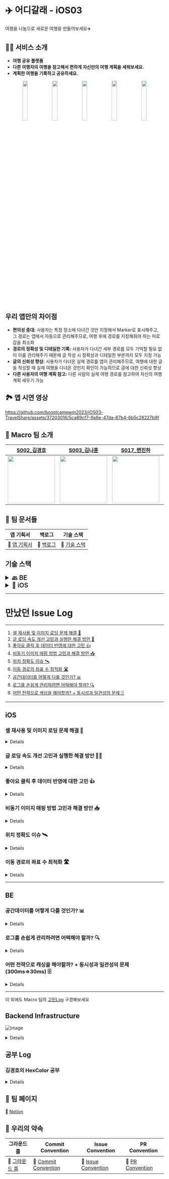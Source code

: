 # ✈️ 어디갈래 - iOS03 

여행을 나눔으로 새로운 여행을 만들어보세요✈️

## ✍🏻 서비스 소개

- **여행 공유 플랫폼**
- **다른 여행자의 여행을 참고해서 편하게 자신만의 여행 계획을 세워보세요.**
- **계획한 여행을 기록하고 공유하세요.**
<p align="center">  
  <img src="https://github.com/boostcampwm2023/iOS03-TravelShare/assets/87685946/7d55273f-cfad-4573-8234-fcc71bc10b00" align="center" width="18%">  
  <img src="https://github.com/boostcampwm2023/iOS03-TravelShare/assets/87685946/42f8136b-d9c7-45d6-96c4-508a144bcdf6" align="center" width="18%">  
  <img src="https://github.com/boostcampwm2023/iOS03-TravelShare/assets/87685946/83ebcb7c-cfc9-4560-acc7-06eb71af5bbd" align="center" width="18%">  
  <img src="https://github.com/boostcampwm2023/iOS03-TravelShare/assets/87685946/37f1e84e-bae8-48f0-a108-f88e7921b470" align="center" width="18%"> 
  <img src="https://github.com/boostcampwm2023/iOS03-TravelShare/assets/87685946/4341d7ae-9dfc-4880-8a08-d6a9098dbf51" align="center" width="18%"> 
</p>

## 우리 앱만의 차이점

- **편의성 증대:** 사용자는 특정 장소에 다녀간 것만 지정해서 Marker로 표시해주고, 그 경로는 앱에서 자동으로 관리해주므로, 여행 후에 경로를 지정해줘야 하는 피로감을 최소화
- **경로의 정확성 및 디테일한 기록:** 사용자가 다녀간 세부 경로를 모두 기억할 필요 없이 이를 관리해주기 때문에 글 작성 시 정확성과 디테일한 부분까지 모두 지정 가능
- **글의 신뢰성 향상:** 사용자가 다녀온 실제 경로를 앱이 관리해주므로, 여행에 대한 글을 작성할 때 실제 여행을 다녀온 것인지 확인이 가능하므로 글에 대한 신뢰성 향상
- **다른 사용자의 여행 계획 참고:** 다른 사람의 실제 여행 경로를 참고하여 자신의 여행 계획 세우기 가능

## 🏞️ 앱 시연 영상

https://github.com/boostcampwm2023/iOS03-TravelShare/assets/37203016/5ca89cf7-9a6e-47da-87b4-6b5c28227b9f

## 🙏 Macro 팀 소개 

|[S002_김경호](https://github.com/ykm989)|[S003_김나훈](https://github.com/KimNahun)|[S017_변진하](https://github.com/Byeonjinha) |[J075_송호선](https://github.com/nossoh98)|[J120_이지훈](https://github.com/jijihuny)|
|:-:|:-:|:-:|:-:|:-:|
|<img src="https://avatars.githubusercontent.com/u/37203016?v=4" width=150>|<img src="https://avatars.githubusercontent.com/u/118811606?v=4" width=150>|<img src="https://avatars.githubusercontent.com/u/87685946?v=4" width=150>|<img src="https://avatars.githubusercontent.com/u/90089657?v=4" width=150>|<img src="https://avatars.githubusercontent.com/u/112816117?v=4" width=150>|

## 📄 팀 문서들

| 앱 기획서 | 백로그 | 기술 스택 |
| -------- | -------- | -------- |
| :pushpin: [앱 기획서](https://necessary-grin-f0b.notion.site/642e106ef6b64b89bfee712a60ac0ffc?pvs=4)     | :pushpin: [백로그](https://github.com/orgs/boostcampwm2023/projects/119)     | :pushpin: [기술 스택](https://necessary-grin-f0b.notion.site/8b430dba9ae344ec91f87db96135ed72?pvs=4) |


## 기술 스택
<details>
    <summary style="font-size: 20px;font-weight: 600;">
        🔙 BE
    </summary>

---

#### MySQL

- **가장 익숙한 관계형 DB**
- **활발한 ORM 지원**
- **가장 방대한 자료**

#### Redis

- **key-value 기반의 간편한 사용**
- **hash, set, sorted set, json 등 다양한 자료구조 지원**
- **메모리 기반의 빠른 속도**
- **추후 노릴 수 있는 높은 확장성**

#### Nest.js

- **Opinionated Web Framework**
- **활발한 DI/IOC 지원**
- **다양한 wrapping 라이브러리 제공**
- **익숙한 express 기반**

#### Docker

- **실행 환경에 대한 제약 해소**
- **배포 환경과 개발 환경의 통일성 유지 가능**
- **손쉬운 초기화와 셋팅**

---

</details>
    
<details>
    <summary style="font-size: 20px;font-weight: 600;">            🍏 iOS
    </summary>

---
    
#### NaverMap API

- **가장 친숙한 UI를 가진 지도**
    - 사용자에게 익숙하고 친숙한 UI를 제공하여 사용자 경험을 향상시킬 수 있습니다.
    - 지도 정보가 직관적이며 업데이트가 잘 되는 것이 사용자에게 중요하다고 생각
- 지도 정보가 가장 업데이트가 잘 된다 생각함

#### KeyChain

- **Login 기능이 들어가 있어서 예민한 개인정보들을 안전한 곳에 보관할 필요가 있음**
    
#### Combine

- **MVVM 패턴 사용 시 View와 ViewModel을 DataBinding 하기 용이 함**
    - 비동기적인 이벤트 스트림을 처리하고 데이터의 변화를 감지하여 UI 업데이트를 쉽게 관리가 가능
    - View와 ViewModel 사이의 데이터 바인딩을 통해 코드의 간결성과 가독성 증가

#### Modularization

- 반복적으로 재사용 되는 기능이 존재
- 모듈화를 하면 앱의 유지 보수가 용이

#### Clean Architecture

- 추후 앱의 변경이 잦을 수 있음을 고려
- 적용을 한다면 변동성에 강하고, 유지 보수가 용이 함

#### MVVM

- 비즈니스 로직 중심으로 배치하기 때문에 클린 아키텍쳐와 의존성 역전 원칙을 가장 존중하기 좋은 패턴이라 생각
- 적은 시간에 개발을 마쳐야 하기 때문에 MVP, VIPER 보다는 익숙한 패턴임으로 선택

---

</details>
    
---
    
# 만났던 Issue Log

---

1. [셀 재사용 및 이미지 로딩 문제 해결 🔄](#셀-재사용-및-이미지-로딩-문제-해결-🔄)
2. [글 로딩 속도 개선 고민과 실행한 해결 방안 🏃‍](#글-로딩-속도-개선-고민과-실행한-해결-방안-🏃‍♂️)
3. [좋아요 클릭 후 데이터 반영에 대한 고민 👍](#좋아요-클릭-후-데이터-반영에-대한-고민-👍)
4. [비동기 이미지 매핑 방법 고민과 해결 방안 📥](#비동기-이미지-매핑-방법-고민과-해결-방안-📥)
5. [위치 정확도 이슈 🛰️](#위치-정확도-이슈-🛰️)
6. [이동 경로의 좌표 수 최적화 🛣️](#이동-경로의-좌표-수-최적화-🛣️)
7. [공간데이터를 어떻게 다룰 것인가? 📊](#공간데이터를-어떻게-다룰-것인가?-📊)
8. [로그를 손쉽게 관리하려면 어떡해야 할까? 🔍](#로그를-손쉽게-관리하려면-어떡해야-할까?-🔍)
9. [어떤 전략으로 캐싱을 해야할까? + 동시성과 일관성의 문제 🗄️](#어떤-전략으로-캐싱을-해야할까?-+-동시성과-일관성의-문제-🗄️)

---

## iOS 

### 셀 재사용 및 이미지 로딩 문제 해결 🔄
<details>
    
---

## 원인
- **비동기 이미지 로딩:** 이미지를 비동기적으로 로드할 때, 네트워크 요청이 완료되기 전에 사용자가 스크롤을 하여 셀이 재사용될 수 있습니다. 이로 인해 이전 셀에 대한 이미지 로드 요청이 새로 재사용된 셀에 영향을 줌
- **이전 상태 유지:** 셀이 재사용될 때 이전 셀의 상태(예: 이미지, 텍스트)가 초기화되지 않아 새 셀에 잘못된 데이터가 표시
    
## 시도했던 방법
**1. 초기화 로직 추가:** ``prepareForReuse`` 메소드를 오버라이드하여 셀이 재사용되기 전에 셀의 상태를 초기화
    - 셀이 재사용 될 때 이전에 설정된 이미지나 텍스트가 남아있게 되며, 새로운 데이터가 로드되기 전까지 잘못된 정보를 보여줄 수 있음
    - 이미지 로딩 같은 비동기 작업이 완료되기 전에 셀이 재사용될 경우, 이전 셀의 이미지 요청 결과가 새 셀에 적용될 수 있음.
    
```swift
override func prepareForReuse() {
    super.prepareForReuse()
    mainImageView.image = nil
    title.text = ""
    summary.text = ""
    postId = nil
}
```
    
-> **개선은 됐지만 완벽한 해결은 못했음.**
- 셀의 뷰 자체는 초기화되지만, 이미 시작된 비동기 이미지 로딩 작업은 계속 진행됨
- 이미지 로딩과 같은 비동기 작업의 결과가 도착했을 때, 해당 결과가 현재 셀의 데이터와 일치하는지 확인하는 로직이 없다면, 여전히 이미지가 표시될 수 있음.
    
**2. 이미지 로딩 로직 변경:** ``prepareForReuse``로 문제를 완전히 해결할 수 없으므로 추가적인 로직이 필요
    - 셀이 이미지 로딩을 요청하고, 로딩 중에 다른 데이터를 표시해야 할 새 셀로 재사용 되었을 때, 이전 이미지 로딩 요청의 결과가 새 셀에 적용될 수 있음.
    - 결과적으로 셀에 잘못된 이미지가 표시되는 문제가 발생

해결 방법
- 각 셀에 이미지 URL을 저장하고, 이미지 로딩이 완료되었을 때 해당 URL이 현재 셀의 URL과 일치하는지 확인
- 일치할 경우에만 이미지를 셀에 설정. 이렇게 하면 재사용된 셀에 대한 잘못된 이미지 설정을 방지할 수 있음
    
## 결론
``prepareForReuse``를 사용한 초기화는 셀의 재사용 시 이전 상태를 리셋하는데 유용하지만, 비동기적으로 로딩되는 데이터(특히 이미지)에 대해서는 완벽한 해결책이 되지 못합니다. 이미지 로딩 로직을 변경하여 로딩 완료 시점에 셀의 현재 상태와 일치하는지 확인하는 추가적인 로직이 필요합니다. 이렇게 함으로써 셀 재사용 시 발생할 수 있는 잘못된 데이터 표시 문제를 효과적으로 해결할 수 있습니다.
    
---
    
</details>

### 글 로딩 속도 개선 고민과 실행한 해결 방안 🏃‍♂️
<details> 

---
    
## 고민거리
홈 화면이 처음 로딩 될 때, 글을 클릭하여 상세 글 페이지로 이동할 때 이미지를 불러오는 속도가 느려 기본 이미지가 먼저 표시되고, 이미지가 뒤늦게 업로드 되는 이슈 발생
    
## 주고 받은 의견들

### 고민했던 해결 방안
1. **인프로그래스 화면 표시하기:** 글 상세 페이지로 이동 시 데이터가 완료될때까지 인프로그래스 화면을 표시하여 사용자에게 로딩 중임을 알릴 수 있도록 고려
2. **이미지 압축:** 이미지를 압축해서 올리기. 원본 이미지보다 낮은 품질의 이미지를 사용하여 업로드 속도를 개선.
3. **URLCache 사용:** 이미지를 중복으로 불러오는 것을 방지하기 위해 URLCache를 활용하여 이미지를 캐싱하고, 네트워크 연결 없이 Cache Memory에서 이미지를 불러올 수 있도록 구현
4. **서버 성능 확대:** 서버의 성능을 확대하여 이미지 업로드 및 전송에 대한 부담을 줄일 수 있는 방안.

    
### 실행한 해결 방안
1. **Image를 압축해서 올리기**
    기존에는 Image를 원본 화질로 올렸지만 현재는 이미지를 0.5 정도로 압축을 해서 올리고 있습니다.
    이미지의 기존 용량은 5~8mb 정도 크기로 꽤 높은 용량이였는데, 현재는 2~4mb 정도로 용량을 낮추면서 이미지 업로드 속도가 육안으로 확인할 수 있을 정도의 퍼포먼스가 있었습니다.
2. **URLCache 사용**
    URLCache를 사용하지 않았을 때는 모든 URL을 조회해서 새로운 데이터를 받아왔습니다.
    이를 Cache를 활용해서 네트워크 연결없이 Cache Memory에서 이미지를 받아오게 해서 서버의 부담도 줄이고, 불러왔던 이미지를 중복되게 불러오는 것을 방지하여 로딩 속도도 개선하였습니다.
    
3. **서버 성능 확대**
    
---
    
</details>

### 좋아요 클릭 후 데이터 반영에 대한 고민 👍
<details>
    
---
    
## 고민 사항
글 상세 페이지에서 좋아요를 클릭한 후에 홈 화면으로 돌아갔을 때, 이 좋아요 클릭이 홈 화면에서 어떻게 반영되어야 할지에 대한 고민
    
## 해결 방안
### 1. home화면 Appear시 API 요청을 통해 데이터 최신화
- 고민한 해결 방안: View가 Load시가 아니라 **Appear**시에 API 요청을 통해 데이터를 최신화 하는 방안
- 문제점
    - Appear 시점에서 API를 호출하면 빈번한 API 요청으로 서버 부하가 커지고, 홈 화면으로 전환 시 앱이 느려보이는 문제가 발생
    - BE 로직으로 인해 홈 화면으로 전환 시 방금 전에 본 게시글의 위치가 변경 되는 이슈 발생
### 2. 해당 **Cell의 Data를 클라이언트에서 수정** 후 이를 Home 화면에 반영
- **고민한 해결 방안**
    - 좋아요 클릭 시 상세 피이지의 데이터를 수정하고, 이를 Home 화면에 반영하는 방식
- **수정 방법**
    - 글 상세 페이지에서 좋아요 클릭 시, 해당 글의 데이터를 수정하고, 이를 홈 화면으로 넘겨서 해당 Cell의 데이터를 업데이트
    - **Disappear** 시점에서 데이터를 업데이트하여 자연스러운 흐름을 유지
- **장점**
    - 로컬에서 작업하므로 속도가 빠르고 앱이 자연스러워 보임
    
---
    
</details>

### 비동기 이미지 매핑 방법 고민과 해결 방안 📥
<details>

--- 

### 문제 도입
우선적으로 이미지를 **Object Storage**에 업로드하고 해당 이미지에 대한 URL을 가져오는 작업을 비동기적으로 처리하면서 이미지와 관련된 다른 정보(마커, 설명 글 등)을 함께 **매핑하는 상황에서 문제가 발생**
    
### 기존 로직
1. 이미지를 Object Storage에 업로드
2. 해당 이미지에 대한 URL을 비동기적으로 가져오기
3. 이미지 URL과 다른 정보를 글에 포함하여 DB에 업로드
    
### 문제점 
이미지를 비동기적으로 가져오기 때문에 이미지 URL이 먼저 도착하는 경우, 이미지와 관련된 다른 정보와 매핑이 뒤섞이는 문제가 발생
    
### 해결 방법
현재 사용 중인 방법은 UIImage 배열과 같은 크기의 배열을 사용하여 **index**값을 활용하여 이미지 URL을 매핑하여 비동기 문제를 해결
그러나 이 방식은 배열의 크기를 이미지의 개수에 맞게 미리 할당해야 하므로 공간을 낭비하는 문제가 있음
추후 개선 예정

---

</details>

### 위치 정확도 이슈 🛰️
<details>
    
---
    
### 문제점
GPS를 사용하여 내 위치를 기록할 때 정확한 위치를 읽어오지 못하고, 가만히 있어도 지속적으로 이동이 기록되는 문제 발생
    
### 해결방안
1. **정확도 설정 재조정**
    - 초기에 발생한 이슈의 원인은 배터리 소모를 줄이기 위해 위치 정확도를 낮춘 것
    - 문제 해결을 위해 원래의 정확도 설정 값인 **KLLocationAccuracyBest**로 복원
    - **KLLocationAccuracyBest**와 **KLLocationAccuracyNearestTenMeters**의 배터리 소모량을 비교하면서 확인 결과 배터리 소모량의 차이가 크지 않아 크리티컬한 문제가 없다고 판단
    
2. **칼만 필터**
    - 피어세션에서 동일한 이슈를 겪은 다른 캠퍼분의 칼만 필터를 적용하여 문제 해결한 케이스가 존재
    - 추후에 칼만 필터를 도입하여 위치 정보의 정확도를 향상시키는 기술적 도전을 계획 중
    
---
    
</details>

### 이동 경로의 좌표 수 최적화 🛣️
<details>
    
---
    
### 문제점
- **CoreLocation**에서 이동 중에 주기적으로 좌표 값을 제공하며, 이로 인해 **이동 경로의 좌표 수가 많은 케이스**가 발생 가능성이 있음
- 좌표 수가 많으면 서버에 저장 및 다른 사용자의 여행 기록을 받아서 화면에 그리는 데 많은 시간이 발생하는 이슈가 존재
    
### 해결방안
1. **좌표 값 최적화를 통한 성능 개선**
    - **CoreLocation**에서 제공하는 모든 좌표 값을 사용하는 것이 아니라, **Timer**를 활용하여 일정 시간마다 최근에 리턴된 좌표를 이어서 사용.
    - **특정 시간(5초)마다 1번씩 좌표**를 사용하는 방식으로 개선
    - 서버에 저장할 때 **과부하를 방지**하고, 지도에 그릴 때 성능 개선 효과를 기대
    
2. **좌표 수 간격 조정**
    - 일정 시간 간격을 조정하여 몇 초마다 1번씩 좌표를 사용할지 팀 내에서 의논
    - 테스트를 통해 최적의 시간 간격을 결정하고, 실제로 5초 주기로 테스트 진행

3. **성능 및 지도 표현 테스트**
    - 각 시간 간격(3초, 5초, 10초, 20초)에 대한 테스트를 수행하여 서버 부하 없이도 성능을 유지하몀ㄴ서 지도에 좌표를 그릴 수 있는 최적의 간격을 찾음
    - 테스트 결과, **5초 주기로 좌표를 사용했을 때, 서버 부하가 적고 지도에 끊김이 없는 것 확인**

4. **좌표 압축**
    - 일직선 경로나, 아니면 많은 양을 압축을 하여 데이터 전송하는 로직을 추후에 기술적 도전으로 계획 중
    
---
    
</details>

---

## BE


### 공간데이터를 어떻게 다룰 것인가? 📊

<details>
    
---
    
저희 앱의 핵심 기능 중 하나는 사용자가 어떤 경로를 통해 여행을 했는지 기록하고 공유하는 것 입니다.

이것은 곧 공간 정보를 
1. 기록하고,
2. 공유하고,
3. 서로의 연관성을 통해 유용한 정보를 제공
해야 한다는 것을 의미합니다.

공간 정보를 저장하는 방식에 대해서 고민이 많았습니다.

예를 들어 사용자가 어떤 경로를 저장한다면 그 형태는 어떻게 될까요?

우선 일반적인 지도 상에서 위치를 표현하려면 **위도(latitude)**와 **경도(logitude)**로 이루어진 좌표쌍으로 표현하게 됩니다.

그리고 사용자가 이동한 경로는 곧 실수로 이루어진 좌표쌍의 배열이 될 것 입니다.

저희는 이러한 데이터를 저장하고 가공하기 위해 다양한 방법을 생각해보았는데,

크게 3가지 방법이 있었습니다.

#### 1. 하나의 테이블에 위도와 경도 컬럼을 만들고 각 레코드마다 하나의 좌표쌍을 표현한다.

이를 간단히 테이블로 표현하면 아래와 같습니다.

![image](https://github.com/boostcampwm2023/iOS03-TravelShare/assets/37203016/99397e07-25a2-46c9-9898-a34b48664b90)

그런데 단순히 이것으로 충분할까요?

좌표들은 경로를 표현해야 하기 때문에 서로의 순서관계가 존재해야 합니다.

따라서 적당히 고유키의 역할도 할겸 순서도 표현해줄 겸 컬럼을 하나 추가해주면 아래와 같습니다.

![image](https://github.com/boostcampwm2023/iOS03-TravelShare/assets/37203016/20b7e6bd-e0e2-4f28-a19c-07d1262a970c)

그런데 또 복잡해집니다.

좌표쌍들이 모두 일관된 순서관계를 가지는가?

사용자들의 이동경로는 모두 제각각입니다.

극단적으로 어떤 이동경로는 서로 완전히 정반대의 순서를 지닐 수도 있습니다.

이를 다시 한 번 차근차근 정리하면 다음과 같습니다.

사용자는 여러개의 게시글을 씁니다.

게시글은 하나의 이동경로를 가집니다.

하나의 이동경로는 제각각의 순서로 임의 좌표들을 가지고 있습니다.

이번엔 사용자와 게시글까지 간단히 표현하여 관계도를 그려보겠습니다.

![image](https://github.com/boostcampwm2023/iOS03-TravelShare/assets/37203016/045f9535-f0ce-4fdf-b165-727ad469ef39)

이쯤이 되니 제대로 관계를 표현할 수 있을 것 같습니다.

그런데 벌써 머리가 지끈거릴 정도로 처리가 귀찮고 고민할 점도 많아보입니다.

1. ORM의 한계
coordinate:post_route = n:m 관계를 가집니다.
그런데 보통의 ORM은 n:m 관계에 순서관계를 표현하기가 조금 복잡합니다.


```ts

@Entity()
export class Post {
    @ManyToMany(()=> Coordinate)
    route: Coordinate[]
}

```

위와 같이 할 경우

![image](https://github.com/boostcampwm2023/iOS03-TravelShare/assets/37203016/5036b1b0-b69a-4f19-a718-473486ab9de0)

사진처럼 단순히 매핑만 시켜줄 뿐,
추가적인 컬럼을 설정할 순 없습니다.

이를 위해선 따로 엔티티 클래스를 만들어주어야만 합니다.

거기다 경로 간에 연관관계를 찾기 위해선 복잡한 수식을 where 절로 걸어주어야 하는데, 인덱스를 어떻게 걸어야 할지도 잘 모르겠습니다.
아마 이 데이터를 단순조회가 아니라 조건문을 걸려고 하면 거의 무조건 풀테이블 스캔을 할 것이라 생각이 들었습니다.

단순 조회나 업로드를 위해서도 신경쓸 부분이 많으리라 생각이 들었습니다.

데이터 정규화를 신경쓴다면,

> 좌표가 이미 업로드되었는지 안되었는지 일일이 조회하여 없는 좌표는 새롭게 레코드로 추가해주고.. 

하여튼 부족한 시간에 너무 생각할 거리가 많다고 생각이 들었습니다.

이에 저희는 하나의 레코드에 온전히 좌표를 저장할 방법은 없을까 생각해보았는데요.

#### 2. JSON 데이터

mysql은 단순 데이터 뿐만 아니라 json 데이터 타입을 지원하는데요.

저장할 수 있는 데이터는 모든 종류의 json 데이터입니다.

그리고 json은 배열('[ ... ]') 형태의 데이터타입을 지원하기 때문에,

이를 이용하면 좌표배열을 하나의 컬럼에 손쉽게 저장할 수 있었습니다.

![image](https://github.com/boostcampwm2023/iOS03-TravelShare/assets/37203016/8277287c-df0f-4002-aaf3-215754134cb2)


이제 만약 어떤 좌표 배열을 저장한다면,

```
[[1, 2], [3, 4], ...]
```
혹은
```
[{
"longitude": 1,
"latitude": 2
}, ...]
```

이런 식으로 쉽게 저장할 수 있게 됩니다.
순서관계도 이미 데이터 그 자체로 지니고 있게 되며,
테이블이 분리되어 JOIN을 어떡할지에 대한 고민도 할 필요가 없게 됩니다.

그러나 딱 하나 걸리는 점이 있었다면,

데이터의 처리에 관한 부분입니다.

json은 구조화된 데이터 표현에 적합하기 때문에 mysql도 이 부분에 대한 지원은 어느정도 되어있으나, 수학적 계산을 위해 적합하진 않다고 판단했습니다.

정확히 CRUD만을 위해선 충분히 좋은 대안이지만 완벽하진 않습니다.

#### 3. Geometry 데이터

mysql은 공식적으로 공간 데이터에 대한 지원을 위해 geometry 데이터 타입을 도입하였습니다.

https://dev.mysql.com/doc/refman/8.0/en/spatial-type-overview.html
https://dev.mysql.com/doc/refman/8.0/en/gis-data-formats.html

geometry 데이터는 [Open Geospatial Consortium](www.ogc.org)이란 기관에서 표준을 제정하고 있는데 mysql도 이 표준을 지원하는 데이터 타입을 지원하는 것입니다.

geometry 데이터는 통상적인 공간 형식들을 대부분 지원하는데

Point: 점
Line: 선
Polygon: 닫힌 선들의 집합
MultiPoint: 여러 개의 점
...

등입니다.

정확히 저희의 니즈와 부합하는 데이터 타입이란 것을 알 수 있습니다.

예를 들어 이동 경로를 표현한다면

Line을 통해 표현할 수 있을 것 입니다.

또 geometry 데이터 타입은 강력한 장점이 있는데요.

공간 연산을 위한 다양한 함수를 지원한다는 점입니다.

https://dev.mysql.com/doc/refman/8.0/en/spatial-analysis-functions.html

예를 들어 공간 데이터의 Intersection, Union를 구한다던가
혹은 어떤 공간이 다른 공간을 포함하는지 여부 등

```sql
SELECT * FROM table WHERE ST_CONTAINS(ST_BUFFER(?, 100), point)
-- 현재 반경으로부터 일정 거리 이하에 존재하는 점들을 포함하는 데이터 조회
```

다양한 함수를 통해 데이터를 쿼리의 차원에서 다양하게 가공할 수 있다는 점이었습니다.

마지막으로 또 하나의 매력적인 점이 있었는데요.

바로 공간 데이터를 위한 spatial index가 지원된다는 점이었습니다.

https://dev.mysql.com/doc/refman/8.0/en/creating-spatial-indexes.html

시간이 많이 없어 이론까지 많이 공부는 못했지만,
R-TREE라는 자료구조로 공간 데이터들의 탐색 시간을 줄일 수 있다고 합니다.

이러한 점을 들어 저희는 지도 상에서 사용자의 이동 경로는 Line,
핀이나 지도와 맵핑된 콘텐츠를 표현함에 있어선 Point를 이용하기로 하였습니다.

Geometry 형식을 통해 하나의 컬럼에 데이터에 필요한 공간정보를 한 번에 저장할 수 있게 되어 단순 저장 및 조회에 있어서의 유지보수 편리성을 획득함은 물론,

사용자에게 여행에 도움이 될만한 정보를 추천할 때 공간데이터를 적극 활용하고 있습니다.

![image](https://github.com/boostcampwm2023/iOS03-TravelShare/assets/37203016/29b824f2-3c47-44a7-898a-124610c51b0a)


---
    
</details>
    
    
### 로그를 손쉽게 관리하려면 어떡해야 할까? 🔍

<details>
    
---

저희 팀 백엔드는 이번 프로젝트에서 시간 부족으로 인해 테스트 절차를 거의 생략하다싶이 해야했습니다...

그렇기 때문에 어마무시한 에러와 디버깅에 시달려야 했는데요.

배포된 서버에서 발생하는 에러를 24시간 모니터링할 수는 없는 문제였습니다.

그렇기 때문에 저희는 로그를 꼭 기록해야 할 필요성이 생겼는데요!

다행히 Naver Cloud에서는 Log를 기록하고 효율적으로 관리 및 검색할 수 있는 Effective Log Search & Analytics라는 서비스를 제공하고 있었습니다.

https://www.ncloud.com/product/management/elsa

해당 서비스는 어플리케이션 관리를 하며 발생하는 다양한 로그를 API를 통해 손쉽게 기록할 수 있다는 장점이 있었는데요.

이제 남은 문제는 어플리케이션에서 발생하는 로그를 모두 서비스로 보내주기만 하면 됩니다.

방법은 두 가지가 있었는데요.

보내고 싶은 포인트에 모두 따로 로그를 전송하는 코드를 보내주는 방법이 있고,

기존 로깅을 인터셉트하여 로깅 로직에 Elsa 로깅을 추가하는 방법이 있었습니다.

저희는 두 번째 방법을 선택했는데요.

일단 모든 로그를 다시 찍어야 하는 것이 힘든 일이라 느껴졌고,

프레임워크에 로그 모듈에 대한 관리를 위임할 수 있는 것이 좋을 것이라 느꼈습니다.

우선 Nest.js에서 말해주는 커스텀 로깅 모듈에 대한 문서는 아래와 같습니다.

https://docs.nestjs.com/techniques/logger

그리고 Naver Cloud Elsa 서비스를 이용하기 위한 API는 아래와 같습니다.
```
{
    "projectName": "72356c50401b8e20_testproject",
    "projectVersion": "1.0.0",
    "body": "This log message come from HTTPS client.",
    "logLevel": "DEBUG",
    "logType": "WEB",
    "logSource": "https"
}
```
log 레벨이 지정이 가능하고, logSource나 Type도 사실상 마음대로 결정할 수 있습니다.
https://guide.ncloud-docs.com/docs/elsa-elsa-1-5-1

이제 대략적인 흐름은,

1. Nest.js Builtin(ConsoleLogger)를 상속한 뒤,
2. 각각의 로그레벨마다 Axios 요청을 통해 로그 메세지를 elsa 서비스로 전송하는 로직을 추가한다.
3. 개발 환경과 배포 환경에 맞추어 Dependency Injection이 될 모듈을 프레임워크에 위임한다.

로 정리할 수 있겠습니다.

```
./src/logger
├── app.logger.symbol.ts
├── logger.module.ts
├── ncp.elsa.config.dto.ts
├── ncp.elsa.credentials.dto.ts
├── ncp.elsa.log.payload.dto.ts
├── ncp.elsa.logger.config.factory.ts
├── ncp.elsa.logger.provider.ts
└── ncp.elsa.request.dto.ts
```

결과적으로 제작된 폴더 구조는 위와 같은데요.

elsa를 위한 credentials를 관리할 dto와 로그 전송을 위한 dto,
그리고 실질적인 로그 전송을 담당할 logger로 이루어져있습니다.

```ts
@Injectable()
export class NcpEffectiveLogSearchAnalyticsLogger extends ConsoleLogger {
  @Inject()
  private readonly httpService: HttpService;

  @Inject()
  private readonly config: NcpEffectiveLogSearchAnalyticsConfig;

  private sendMessageToElsa(logLevel: any, context: any, message: any) {
      // elsa로 로그를 전송하는 helper 메소드
    this.httpService
      .request({
        ...this.config.request,
        data: {
          ...this.config.credentials,
          body: message,
          logLevel: logLevel,
            // 로그 레벨을 지정해줍니다.
          logSource: context,
            // 로그 소스는 컨텍스트로 지정하는데요.
            // nest.js에서 로깅 컨텍스트는 해당 로거가 주입되어있는
            // 부모 클래스를 지칭합니다.
        },
      })
      .subscribe();
  }

  log(message: any, context?: string): void;
  log(message: any, ...optionalParams: any[]): void;
  log(message: unknown, context?: unknown, ...rest: unknown[]): void {
      // 로그를 출력하기 전 메세지를 인터셉트하여 elsa로 전송합니다.
    this.sendMessageToElsa('log', context, message);
    super.log(message, context, ...rest);
  }
}

```

먼저 간단히 가장 기본적인 로깅 레벨인 'log'를 인터셉트 하는 코드인데요.
사실 여기까지 하면 1., 2.가 끝나버립니다.

나머지 레벨도 모두 똑같은 로직으로 작성해주기만 하면 끝입니다.

코드적으론, 생성자 주입을 하지 않고 프로퍼티 주입을 하였는데,

생성자 주입을 할 경우 부모 클래스의 주입을 그대로 재현해주어야 하기 때문에 프로퍼티 주입을 하였습니다.

이제 모듈 구성은 아래와 같이 합니다.

```ts
@Module({
  imports: [
    ConfigManagerModule.registerAs({
      schema: NcpEffectiveLogSearchAnalyticsConfig,
      path: 'naver.elsa',
    }),
      // 커스텀으로 제작한 ConfigManager 모듈입니다.
      // application.yaml 파일에서 해당 경로의 정보를 로드하여
      // 지정한 DTO 형식으로 생성해줍니다. 
  ],
  providers: [
    {
      provide: APPLICATION_LOGGER_SYMBOL,
      useClass:
        process.env.NODE_ENV === 'production'
          ? NcpEffectiveLogSearchAnalyticsLogger
          : ConsoleLogger,
    },
  ],
    // NODE_ENV가 production 환경일 경우 커스텀 로거를
    // 개발 환경일 경우 Builtin Logger를 위임합니다.
  exports: [APPLICATION_LOGGER_SYMBOL],
})
export class LoggerModule {}
```

위에서 신경쓴 포인트는 하나의 개발환경과 프로덕션 환경의 로거 주입을 다르게 해주는 점이었는데요.

개발 환경의 로그 조차 모두 Ncloud로 보내버리면, 개발환경에서 발생한 로그와 배포환경을 구분할 수 없기 때문에 꼭 설정해주어야만 했습니다.

이제 bootstrap 메인 파일에서

```ts
app.useLogger(app.get(APPLICATION_LOGGER_SYMBOL));
```
와 같이 설정해주면 어플리케이션 시작시 자동으로 nest.js가 상황에 맞는 로거를 오버라이딩해줍니다.

이제 비즈니스 로직에서 

```ts

@Injectable()
export class PostService implements OnModuleInit {
  private readonly logger: Logger = new Logger(PostService.name);
 
    
    async doSomething() {
        this.logger.log(' ... ')
    }
 }

```

와 같이 할 경우 등록된 로거가 알아서 매핑되어 동작하게 됩니다.

![image](https://github.com/boostcampwm2023/iOS03-TravelShare/assets/37203016/874dd440-e602-4cb6-a31e-4ac6654112aa)


이제 배포 서버에서 발생하는 로그들은 elsa 서비스에 쌓이고 쌓여서

![image](https://github.com/boostcampwm2023/iOS03-TravelShare/assets/37203016/2da3ceb9-8fdf-4e19-9132-ea675b0e27d5)

원하는 로그만 검색을 한다던가,
해당 로그의 +-1분 동안 발생한 쿼리를 열람하는 등의 동작이 간편해집니다.
여기까지 저희의 부족한 테스트 절차를 조금이나마 매꾸어보려는 노력이었습니다.

---
    
</details>
    
### 어떤 전략으로 캐싱을 해야할까? + 동시성과 일관성의 문제(300ms=>30ms) 🗄️

<details>

---
    
![image](https://hackmd.io/_uploads/BkZwK68LT.png)
![image](https://hackmd.io/_uploads/HyW5taIUp.png)

어플리케이션이 어느정도 틀이 잡히면서 서버의 응답속도를 조금이라도 높여야겠다는 필요성이 느껴졌는데요.

우선 저희 서비스에서 가장 많이 호출될 것으로 예상되는 메인화면의 API 응답 형식은 아래와 같습니다.

```
[
  {
    "postId": 0,
    // 게시글 고유 id
    "title": "string",
    // 게시글 제목
    "summary": "string",
    // 게시글 요약
    "imageUrl": "string",
    // 게시글 대표 이미지 url
    "writer": {
      "email": "string",
      "name": "string",
      "imageUrl": "string",
    },
    "likeNum": 0,
    // 좋아요 개수
    "viewNum": 0,
    // 조회수
    // 작성자
    "liked": true
    // 게시글 좋아요 여부
  }
]
```

처음에 고려한 것은 nest.js 자체적으로 제공하는 인메모리 캐시 모듈이었습니다.

https://docs.nestjs.com/techniques/caching

그러나 이 큰 문제가 하나 있었는데요

바로 단순 요청 주소에 따라 모든 캐싱을 분기한다는 점이었습니다.

그러나 응답 데이터를 보시면 알 수 있듯,

조회수나 좋아요는 상당히 빈번하게 변할 수 있는 데이터이고,

좋아요 여부는 현재 로그인 유저에 따라서 매번 응답이 달라져야 하는 데이터입니다.

따라서 저희는 기본 제공 캐시 로직을 사용할 수 없다고 판단했는데요.

여기서 다음과 같은 요소들을 고려해야 했습니다.

1. 우선 데이터의 종류는 크게 3가지 정도로 나눌 수 있습니다.

```
"postId": 0,
// 게시글 고유 id
"title": "string",
// 게시글 제목
"summary": "string",
// 게시글 요약
"imageUrl": "string",
// 게시글 대표 이미지 url
"writer": {
  "email": "string",
  "name": "string",
  "imageUrl": "string",
}
```
게시글의 콘텐츠 관련 데이터와 작성자 관련 데이터는 수정이 빈번하지 않고, 조회가 빈번한 데이터입니다.
또한 어떤 사용자가 요청하건 같은 내용물이 응답되어야 합니다.

```
"likeNum": 0,
// 좋아요 개수
"viewNum": 0,
// 조회수
```

좋아요와 조회수 데이터는 조회와 수정이 모두 빈번한 데이터라고 판단했습니다. 대신 데이터의 일관성 보다는 동시성이 중요한 데이터라고 판단이 들었습니다.

```
"liked": true
// 게시글 좋아요 여부
```
좋아요 여부는 어떤 유저가 요청하냐에 따라 매번 다른 응답을 주어야 하는 데이터입니다.
    
2. 유저에 따라 달라져야 하는 좋아요, 조회수 처리
    
좋아요가 유저-게시글 당 반드시 한 번만 가능해야 함은 명백합니다.
조회수 또한 유저가 게시글을 보는 매번 올릴 순 없기 때문에
유저가 게시글을 이미 봤다면 적어도 한동안은 조회수가 올라감을 방지해야 합니다.
    
즉, 이는 좋아요, 조회수가 단순히 카운팅만 하고 끝내는 로직으로 처리하긴 힘들다는 점을 의미합니다.

3. 좋아요의 동시성 문제
    
그렇다면 좋아요를 한 유저의 관리는 데이터베이스에서 관리하고 카운팅만 분리하면 어떨까요?
    
```ts
# 게시글 좋아요 요청
@Transactional()
async like(user, post) {
    if(!isLiked(user, post)) {
        setLike(user, post);
        incrementLikeCount(post);
    } else {
        unsetLike(user, post);
        decrementLikeCount(post);
    }
}
```
그럴듯 하지만 문제가 생기게 되는데요    
    
한 명의 유저가 빠른 속도로 좋아요를 누를 경우
```
connection 1 START TRANSACTION
connection 2 START TRANSACTION

connection 1 좋아요 여부 확인 => false
connection 2 좋아요 어부 확인 => false

connection 1 좋아요 추가
connection 2 좋아요 추가 => DUPLICATE ENTRY(게시글-유저 관계)

connection 1 좋아요 개수 추가
connection 2 ROLLBACK

connection 1 COMMIT
```
좋아요를 추가하는 시나리오에선 위와 같이 Transaction에 의해
connection 2의 중복된 요청이 실패하고 increment가 진행되지 않습니다.
    
그러나,
    
좋아요를 취소하는 시나리오에선

```
connection 1 START TRANSACTION
connection 2 START TRANSACTION

connection 1 좋아요 여부 확인 => false
connection 2 좋아요 어부 확인 => false

connection 1 좋아요 취소
connection 2 좋아요 취소

connection 1 좋아요 개수 감소
connection 2 좋아요 개수 감소

connection 1 COMMIT
connection 2 COMMIT
```
좋아요를 취소하는 것은 중복 여부를 체크하지 못하기 때문에
likeNum이 두 번 모두 감소하며 commit이 완료되어버립니다.

극단적으론 좋아요가 음수가 되어버립니다.
    
현재 서버 로직상 좋아요에 대한 validation을 진행 중이므로

```ts
export class PostSearchResponse {
    ...
  @ApiProperty({ description: '좋아요 개수' })
  @Min(0)
  @IsInt()
  likeNum: number;
    ...
}

```
    
서버가 맛이 가버리는 상황이 나타나기도 했습니다.
그렇다고 좋아요가 마이너스인 상황은 사용자에게도 꽤 눈에 띄는 오류일 것이라 생각이 들었구요.

이에 해결방안으로는 Exclusive Lock을 걸어주는 방법이 있었는데요.
조회 속도를 늘리기 위해 노력하는 와중에 Lock을 걸어 대기를 시키는 것은 상당히 아쉬운 결정이었습니다.
심지어 InnoDB는 gap lock을 통해 주변 레코드까지 락을 걸어버리니
겨우 좋아요로 인해 감당할 비용이 너무 크다고 느껴졌습니다.
    
#### 그래서 어떤 전략인데?
    
결론적으론 게시글의 데이터를 각 성격에 맞게 각자의 전략을 만들어 캐싱하기로 결정하였습니다.
데이터의 저장은 다양한 데이터타입과 연산, 빠른 속도가 보장되는 레디스에게 위임하는 것이 좋겠다고 생각이 들었습니다.

```
"postId": 0,
// 게시글 고유 id
"title": "string",
// 게시글 제목
"summary": "string",
// 게시글 요약
"imageUrl": "string",
// 게시글 대표 이미지 url
"writer": {
  "email": "string",
  "name": "string",
  "imageUrl": "string",
}
```
결론적으론 게시글의 콘텐츠 데이터는 Cache를 우선 체크하고,
Cache miss가 날 때 DB에서 조회하여 Cache를 업데이트하는 방식으로 결정하였습니다.

![image](https://hackmd.io/_uploads/BJnldhB8a.png)
    
```
"likeNum": 0,
// 좋아요 개수
"viewNum": 0,
// 조회수
"liked": true
// 게시글 좋아요 여부
```
게시글의 좋아요와 조회수의 경우 
[좋아요 개수 조회 최적화](https://tecoble.techcourse.co.kr/post/2022-10-10-like-count/)
위 게시글에서 힌트를 얻었는데요.

좋아요와 조회수는 수정, 조회가 빈번하지만 데이터베이스에 즉시 영속화되어야 할만큼 중요한 정보는 아니라고 생각이 들었습니다.

따라서 모든 수정과 조회는 캐시에 진행하고 적절한 스케쥴링을 통해 데이터베이스에 반영하기로 결정하였습니다.

![image](https://hackmd.io/_uploads/rJOwt2H86.png)
    
#### 구현은?
    
우선 캐시를 저장하는 것은 Redis를 이용하기로 하였는데요.
    
게시글 콘텐츠의 경우 Json 데이터 타입을 이용해 저장하였습니다.
    
단순히 게시글을 JSON.stringfy하여 텍스트로 저장하는 것보단,
공식적으로 지원되는 데이터 타입이 좋겠다고 생각이 들었습니다.
또 json을 위한 Fulltext indexing을 따로 지원하여 추후 캐시에 대한 검색 등에 있어서도 좀 더 유리할 것이라 생각했습니다.

또 게시글을 리스트 단위로 저장하는 것보단, 각 게시글마다 따로 저장하고 조회하여(MGET 커맨드 이용) Cache hit 빈도를 높이고 싶었습니다.
    
![image](https://hackmd.io/_uploads/Hywya3rLa.png)

한편, 좋아요와 조회수는 sets를 이용해 저장하기로 했는데요.
좋아요는 물론, 조회수도 한 유저가 중복적인 요청을 하였다고 해서 매번 조회수를 1씩 카운트하면 안되기 때문에
두 데이터 모두 어떤 유저가 좋아요를 했고, 조회를 했는지 저장해서 주기적으로 데이터베이스에 반영하는 것이 좋을 것이라 생각했습니다.
    
![image](https://hackmd.io/_uploads/Hym1A2rLa.png)

이제 어떤 게시글에 대한 요청이 들어올 시
```ts
    
    let postId = ....
    let email = ....
    let post = redis.JSON.GET(postId);
    // 게시글을 조회합니다.
    if(!post) {
        //게시글이 없을 시 DB에서 로딩하고 Cache도 업데이트해줍니다.
        post = mysql.select(postId);
        redis.JSON.SET(postId, post);
    }
    // 좋아요와 조회수, 좋아요 여부를 획득
    let likeNum = redis.SETCARD(postId);
    let viewNum = redis.SETCARD(postId);
    let isLiked = redis.SETISMEMBER(postId, email)
    // 응답 형태로 가공합니다.
    return {
        ...post, likeNum, viewNum, isLiked
    }
```
위와 같이 처리하는 시나리오로 진행하게 됩니다.

만약 여러 게시글에 대한 요청이 들어오는 경우
```ts
     let postIds = mysql.select(postId).from(post).where(...);
     // JOIN이 사라지고 로딩할 데이터가 postId만 남아 쿼리 실행시간이 줄어듭니다.
    let posts = redis.JSON.MGET(postIds);
    let cacheMissedPostIds = postIds.filter((postId, index)=> !posts[index]);
    // 캐시 미스된 포스팅들
    let dbPosts = mysql.select(...).from(post).where((postId In cacheMissedPostIds));
    ...
```
    
좋아요, 조회 요청이 들어올 시
```ts    
    redis.SETADD(postId, email);
    // 좋아요
    if(redis.SETISMEMBER(email)) {
        redis.SETREM(postId, email);
    } else {
        redis.SETADD(postId, email);
    }
```
와 같이 처리하게 됩니다.
    
마지막으로 신경쓸 부분은 스케쥴링을 통해 좋아요와 조회 정보를 데이터베이스로 영속화하는 부분이었습니다.
    
```ts
    @Cron('0 0 * * * *')
  async updateTaskToViewsAndLikesAndScores() {
    ...
  }
```

저희 팀은 이러한 작업을 통해
쿼리 요청을 최대한 줄여 특히 메인화면의 경우 캐시 히트가 잦아
응답시간을 250~350ms에서 20~40ms까지 줄여볼 수 있었는데요.
    
다양한 성격의 데이터를 어떻게 처리할까에 대해서 고민을 많이 해볼 수 있어 좋은 시간이었습니다.
    
그러나 이로 인해 게시글 관련 API를 조회할 경우 서버 내부 코드에서는
기존 보다 한 계층을 더 거쳐야 할 정도로 로직이 복잡해지는 부분도 있었는데요.
    
캐싱 로직을 좀 더 비즈니스 로직에서 분리하고 싶었으나,
아직까진 마땅한 아이디어를 찾지 못했습니다.
    
추후에는 리팩토링과 함께 해당 부분을 건드려보고 싶습니다.
    
</details>


---


이 외에도 Macro 팀의 [고민Log](https://www.notion.so/Log-ce0c7e4f23024c6d809983ec249b02f1) 구경해보세요


## Backend Infrastructure

![image](https://github.com/boostcampwm2023/iOS03-TravelShare/assets/37203016/b41a3e1b-27f8-48e8-b815-dc38278c22b0)

<details>

### Network
---

#### Naver Cloud VPC & Load Balancer

- 내부 사설망을 통해 Database <-> Application Server 간 안전한 통신 보장
- L7 HealthCheck를 통한 모니터링 지원

### Application
---

#### MySQL

- 팀원들에게 가장 익숙한 관계형 DB
- 활발한 ORM 지원
- 가장 방대한 자료

#### Redis

- key-value 기반의 간편한 사용
- hash, set, sorted set, json 등 다양한 자료구조 지원
- 메모리 기반의 빠른 속도
- 추후 노릴 수 있는 높은 확장성

#### Nest.js

- Opinionated Web Framework
- 활발한 DI/IOC 지원
- 익숙한 express 미들웨어 기반의 MVC 구조 지원
- Typescript의 Decorator 패턴에 대한 강력한 지원
- AOP(Aspects Oriented Programming) 지원
- 다양한 ORM(TypeORM) 및 패키지 간 호환성

### CI/CD
----

#### Github Actions

- 간편한 구축과 테스트
- 자체적으로 지원하는 클라우드 인스턴스
- Github secret을 통해 지원하는 credentials 관리

![image](https://github.com/boostcampwm2023/iOS03-TravelShare/assets/37203016/004a8f65-fdc3-4649-8d33-aae5c19b7f2e)


#### Docker

- 개발환경과 배포환경의 일관성 보장
- 간편한 빌드 프로세스 지정
- NCLoud Container Registry를 통한 보안성 확보

### Authentication
----

#### JWT

- 간편한 인증과 관리
- 유연한 Payload 정보를 통한 Authentication과 Authorization 절차 간편화

#### Apple OAuth2

- 회원가입과 탈퇴 절차 간편화
- 앱스토어 배포 필수 절차

### Contents Delivery

---

#### Naver Cloud Object Storage(S3)

- Amazon S3와 호환되는 API

### Logging

---

#### Naver Cloud Effective Log Search Analytics

- 로그 저장 및 다양한 쿼리를 통한 검색 기능 지원
- 간편한 API와 다양한 시각화 기능

![image](https://github.com/boostcampwm2023/iOS03-TravelShare/assets/37203016/c4d21910-c4e4-4e8e-b9fc-38574a700809)


### Communication
----

#### Swagger

- API 개발과 문서 작성의 업무 통합
- 간편한 테스트 기능

![image](https://github.com/boostcampwm2023/iOS03-TravelShare/assets/37203016/9d4a611f-18aa-4224-9246-383a8c29d10e)

---

</details>

## 공부 Log
    
### 김경호의 HexColor 공부
<details>
    
- HexCode 구성: HexCode는 16진수 6자리로 구성되며, 각각의 2자리는 Red, Green, Blue를 나타냄
- UIColor에서의 사용: UIColor에서는 R, G, B 값을 각각 나눠서 넣어줘야 합니다. 이를 위해 HexCode를 2자리씩 나눠서 계산합니다.

계산 방법:

HexCode를 2자리씩 나누기 위해 >> 연산자를 사용하여 밀어주고, & 연산자를 통해 나머지 값을 제거합니다.
계산하고자 하는 자리수를 하위 8자리로 만들어줍니다.
0xFF와의 & 연산을 통해 다른 자리를 제거합니다.
그 결과를 Double로 변환하고, 255.0으로 나눠줌으로써 값을 계산합니다.
이 방식을 사용하면 HexCode를 RGB 값으로 변환할 수 있습니다.
</details>
    
## 🏡 팀 페이지

:pushpin: [Notion](https://necessary-grin-f0b.notion.site/ed1785c63de744659485ba8b78125281?pvs=4)

## 🤝 우리의 약속

| 그라운드 룰 | Commit Convention | Issue Convention | PR Convention |
| -------- | -------- | -------- | -------- |
| :pushpin: [그라운드 룰](https://necessary-grin-f0b.notion.site/d45a562d318049d48164335c3e9e562d?pvs=4)     | :pushpin: [Commit Convention](https://necessary-grin-f0b.notion.site/Commit-Convention-b750a1e1db7342edbc2d3956b1841d0e?pvs=4)     | :pushpin: [Issue Convention](https://necessary-grin-f0b.notion.site/Issue-Convention-54d447f4915c4efba9519eba91bab816?pvs=4)     | :pushpin: [PR Convention](https://necessary-grin-f0b.notion.site/PR-Convention-e095863a5dd54b9eba42692dcf61eb19?pvs=4)     |

